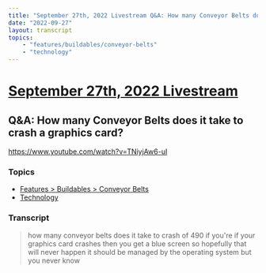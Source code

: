 ```yaml
---
title: "September 27th, 2022 Livestream Q&A: How many Conveyor Belts does it take to crash a graphics card?"
date: "2022-09-27"
layout: transcript
topics:
    - "features/buildables/conveyor-belts"
    - "technology"
---
```

# [September 27th, 2022 Livestream](../2022-09-27.md)
## Q&A: How many Conveyor Belts does it take to crash a graphics card?
https://www.youtube.com/watch?v=TNiyjAw6-uI

### Topics
* [Features > Buildables > Conveyor Belts](../topics/features/buildables/conveyor-belts.md)
* [Technology](../topics/technology.md)

### Transcript

> how many conveyor belts does it take to crash of 490 if you're if your graphics card crashes then you get a blue screen so hopefully that will never happen it should be managed by the operating system but you never know
